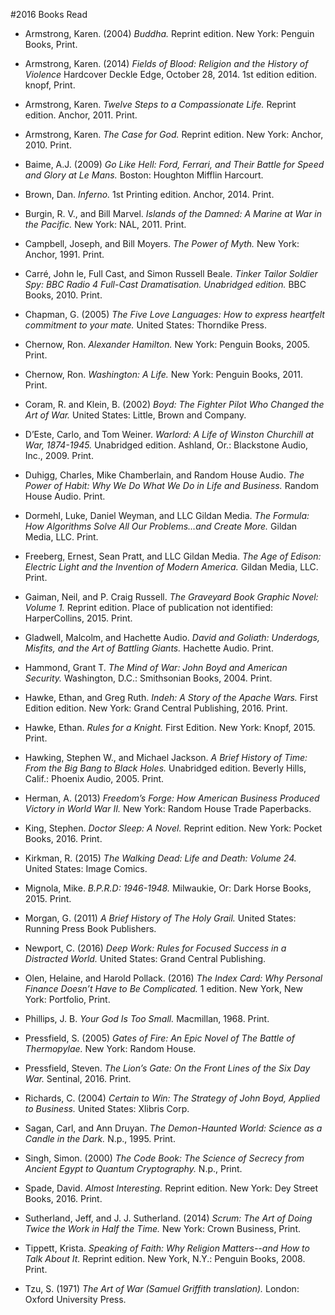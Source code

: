 ﻿#2016 Books Read
 
- Armstrong, Karen. (2004) *Buddha.* Reprint edition. New York: Penguin Books, Print.
- Armstrong, Karen. (2014) *Fields of Blood: Religion and the History of Violence* Hardcover Deckle Edge, October 28, 2014. 1st edition edition. knopf, Print.
- Armstrong, Karen. *Twelve Steps to a Compassionate Life.* Reprint edition. Anchor, 2011. Print.
- Armstrong, Karen. *The Case for God.* Reprint edition. New York: Anchor, 2010. Print.
- Baime, A.J. (2009) *Go Like Hell: Ford, Ferrari, and Their Battle for Speed and Glory at Le Mans.* Boston: Houghton Mifflin Harcourt.
- Brown, Dan. *Inferno.* 1st Printing edition. Anchor, 2014. Print.
- Burgin, R. V., and Bill Marvel. *Islands of the Damned: A Marine at War in the Pacific.* New York: NAL, 2011. Print.
- Campbell, Joseph, and Bill Moyers. *The Power of Myth.* New York: Anchor, 1991. Print.
- Carré, John le, Full Cast, and Simon Russell Beale. *Tinker Tailor Soldier Spy: BBC Radio 4 Full-Cast Dramatisation. Unabridged edition.* BBC Books, 2010. Print.
- Chapman, G. (2005) *The Five Love Languages: How to express heartfelt commitment to your mate.* United States: Thorndike Press.
- Chernow, Ron. *Alexander Hamilton.* New York: Penguin Books, 2005. Print.
- Chernow, Ron. *Washington: A Life.* New York: Penguin Books, 2011. Print.
- Coram, R. and Klein, B. (2002) *Boyd: The Fighter Pilot Who Changed the Art of War.* United States: Little, Brown and Company.
- D’Este, Carlo, and Tom Weiner. *Warlord: A Life of Winston Churchill at War, 1874-1945.* Unabridged edition. Ashland, Or.: Blackstone Audio, Inc., 2009. Print.
 
- Duhigg, Charles, Mike Chamberlain, and Random House Audio. *The Power of Habit: Why We Do What We Do in Life and Business.* Random House Audio. Print.
- Dormehl, Luke, Daniel Weyman, and LLC Gildan Media. *The Formula: How Algorithms Solve All Our Problems…and Create More.* Gildan Media, LLC. Print.
- Freeberg, Ernest, Sean Pratt, and LLC Gildan Media. *The Age of Edison: Electric Light and the Invention of Modern America.* Gildan Media, LLC. Print.
- Gaiman, Neil, and P. Craig Russell. *The Graveyard Book Graphic Novel: Volume 1.* Reprint edition. Place of publication not identified: HarperCollins, 2015. Print.
- Gladwell, Malcolm, and Hachette Audio. *David and Goliath: Underdogs, Misfits, and the Art of Battling Giants.* Hachette Audio. Print.
- Hammond, Grant T. *The Mind of War: John Boyd and American Security.* Washington, D.C.: Smithsonian Books, 2004. Print.
- Hawke, Ethan, and Greg Ruth. *Indeh: A Story of the Apache Wars.* First Edition edition. New York: Grand Central Publishing, 2016. Print.
- Hawke, Ethan. *Rules for a Knight.* First Edition. New York: Knopf, 2015. Print.
- Hawking, Stephen W., and Michael Jackson. *A Brief History of Time: From the Big Bang to Black Holes.* Unabridged edition. Beverly Hills, Calif.: Phoenix Audio, 2005. Print.
- Herman, A. (2013) *Freedom’s Forge: How American Business Produced Victory in World War II.* New York: Random House Trade Paperbacks.
- King, Stephen. *Doctor Sleep: A Novel.* Reprint edition. New York: Pocket Books, 2016. Print.
- Kirkman, R. (2015) *The Walking Dead: Life and Death: Volume 24.* United States: Image Comics.
- Mignola, Mike. *B.P.R.D: 1946-1948.* Milwaukie, Or: Dark Horse Books, 2015. Print.
- Morgan, G. (2011) *A Brief History of The Holy Grail.* United States: Running Press Book Publishers.
- Newport, C. (2016) *Deep Work: Rules for Focused Success in a Distracted World.* United States: Grand Central Publishing.
- Olen, Helaine, and Harold Pollack. (2016) *The Index Card: Why Personal Finance Doesn’t Have to Be Complicated.* 1 edition. New York, New York: Portfolio, Print.
- Phillips, J. B. *Your God Is Too Small.* Macmillan, 1968. Print.
- Pressfield, S. (2005) *Gates of Fire: An Epic Novel of The Battle of Thermopylae.* New York: Random House.
- Pressfield, Steven. *The Lion’s Gate: On the Front Lines of the Six Day War.* Sentinal, 2016. Print.
- Richards, C. (2004) *Certain to Win: The Strategy of John Boyd, Applied to Business.* United States: Xlibris Corp.
- Sagan, Carl, and Ann Druyan. *The Demon-Haunted World: Science as a Candle in the Dark.* N.p., 1995. Print.
- Singh, Simon. (2000) *The Code Book: The Science of Secrecy from Ancient Egypt to Quantum Cryptography.* N.p., Print.
- Spade, David. *Almost Interesting.* Reprint edition. New York: Dey Street Books, 2016. Print.
- Sutherland, Jeff, and J. J. Sutherland. (2014) *Scrum: The Art of Doing Twice the Work in Half the Time.* New York: Crown Business, Print.
- Tippett, Krista. *Speaking of Faith: Why Religion Matters--and How to Talk About It.* Reprint edition. New York, N.Y.: Penguin Books, 2008. Print. 
- Tzu, S. (1971) *The Art of War (Samuel Griffith translation).* London: Oxford University Press.

 












